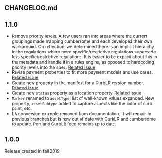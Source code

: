 CHANGELOG.md
---

## 1.1.0
- Remove priority levels. A few users ran into areas where the current groupings made mapping cumbersome and each developed their own workaround. On reflection, we determined there is an implicit hierarchy in the regulations where more specific/restrictive regulations supercede less specific/restrictive regulations. It is easier to be explicit about this in the metadata and handle it in a rules engine, as opposed to hardcoding priority levels into the spec. [Related issue](https://github.com/sharedstreets/curblr/issues/15)
- Revise payment properties to fit more payment models and use cases. [Related issue](https://github.com/sharedstreets/curblr/issues/20)
- Create new property in the manifest for a CurbLR version number. [Related issue](https://github.com/sharedstreets/curblr/issues/17)
- Create new `status` property as a location property. [Related issue](https://github.com/sharedstreets/curblr/issues/16)
- `Marker` renamed to `assetType`; list of well-known values expanded. New property, `assetSubtype` added to capture aspects like the color of curb paint, etc.
- LA conversion example removed from documentation. It will remain in previous branches but is now out of date with CurbLR and cumbersome to update. Portland CurbLR feed remains up to date.

## 1.0.0
Release created in fall 2019
